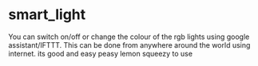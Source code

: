# smart_light
You can switch on/off or change the colour of the rgb lights using google assistant/IFTTT. This can be done from anywhere around the world using internet.
its good and easy peasy lemon squeezy to use
